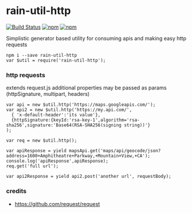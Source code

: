 # rain-util-http #

[![Build Status](https://travis-ci.org/maxmill/rain-util-http.svg?style=flat-square)](https://travis-ci.org/maxmill/rain-util-http)
[![npm](https://img.shields.io/npm/v/rain-util-http.svg?style=flat-square)]()
[![npm](https://img.shields.io/npm/dt/rain-util-http.svg)]()


Simplistic generator based utility for consuming apis and making easy http requests

```
npm i --save rain-util-http
var $util = require('rain-util-http');
```

### http requests ###
extends request.js additional properties may be passed as params  (httpSignature, multipart, headers)
```
var api = new $util.http('https://maps.googleapis.com/');
var api2 = new $util.http('https://my.api.com/',
  { 'x-default-header':'its value'},
  {httpSignature:{keyId:'rsa-key-1',algorithm='rsa-sha256',signature:'Base64(RSA-SHA256(signing string))'}
);

var req = new $util.http();

var apiResponse = yield mapsApi.get('maps/api/geocode/json?address=1600+Amphitheatre+Parkway,+Mountain+View,+CA');
console.log('apiResponse',apiResponse);
req.get('full url');

var api2Response = yield api2.post('another url', requestBody);
```

### credits ###

- https://github.com/request/request
